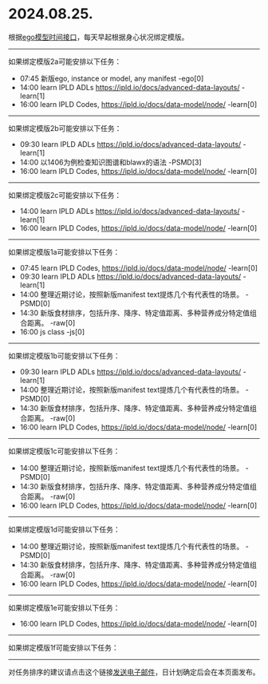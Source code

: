 # 2024.08.25.

根据[ego模型时间接口](https://gitee.com/hyg/blog/blob/master/timeflow.md)，每天早起根据身心状况绑定模版。

---
如果绑定模版2a可能安排以下任务：

- 07:45	新版ego, instance or model, any manifest -ego[0]
- 14:00	learn IPLD ADLs https://ipld.io/docs/advanced-data-layouts/ -learn[1]
- 16:00	learn IPLD Codes, https://ipld.io/docs/data-model/node/ -learn[0]

---
如果绑定模版2b可能安排以下任务：

- 09:30	learn IPLD ADLs https://ipld.io/docs/advanced-data-layouts/ -learn[1]
- 14:00	以1406为例检查知识图谱和blawx的语法 -PSMD[3]
- 16:00	learn IPLD Codes, https://ipld.io/docs/data-model/node/ -learn[0]

---
如果绑定模版2c可能安排以下任务：

- 14:00	learn IPLD ADLs https://ipld.io/docs/advanced-data-layouts/ -learn[1]
- 16:00	learn IPLD Codes, https://ipld.io/docs/data-model/node/ -learn[0]

---
如果绑定模版1a可能安排以下任务：

- 07:45	learn IPLD Codes, https://ipld.io/docs/data-model/node/ -learn[0]
- 09:30	learn IPLD ADLs https://ipld.io/docs/advanced-data-layouts/ -learn[1]
- 14:00	整理近期讨论，按照新版manifest text提炼几个有代表性的场景。 -PSMD[0]
- 14:30	新版食材排序，包括升序、降序、特定值距离、多种营养成分特定值组合距离。 -raw[0]
- 16:00	js class -js[0]

---
如果绑定模版1b可能安排以下任务：

- 09:30	learn IPLD ADLs https://ipld.io/docs/advanced-data-layouts/ -learn[1]
- 14:00	整理近期讨论，按照新版manifest text提炼几个有代表性的场景。 -PSMD[0]
- 14:30	新版食材排序，包括升序、降序、特定值距离、多种营养成分特定值组合距离。 -raw[0]
- 16:00	learn IPLD Codes, https://ipld.io/docs/data-model/node/ -learn[0]

---
如果绑定模版1c可能安排以下任务：

- 14:00	整理近期讨论，按照新版manifest text提炼几个有代表性的场景。 -PSMD[0]
- 14:30	新版食材排序，包括升序、降序、特定值距离、多种营养成分特定值组合距离。 -raw[0]
- 16:00	learn IPLD Codes, https://ipld.io/docs/data-model/node/ -learn[0]

---
如果绑定模版1d可能安排以下任务：

- 14:00	整理近期讨论，按照新版manifest text提炼几个有代表性的场景。 -PSMD[0]
- 14:30	新版食材排序，包括升序、降序、特定值距离、多种营养成分特定值组合距离。 -raw[0]
- 16:00	learn IPLD Codes, https://ipld.io/docs/data-model/node/ -learn[0]

---
如果绑定模版1e可能安排以下任务：

- 16:00	learn IPLD Codes, https://ipld.io/docs/data-model/node/ -learn[0]

---
如果绑定模版1f可能安排以下任务：


---
对任务排序的建议请点击这个链接<a href="mailto:huangyg@mars22.com?subject=关于2024.08.25.任务排序的建议&body=date: 2024.08.25.%0D%0Afile: ../../blog/release/time/d.20240825.md%0D%0A---请勿修改邮件主题及以上内容---%0D%0A">发送电子邮件</a>，日计划确定后会在本页面发布。